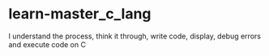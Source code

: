 # learn-master_c_lang
I understand the process, think it through, write code, display, debug errors and execute code on C 
